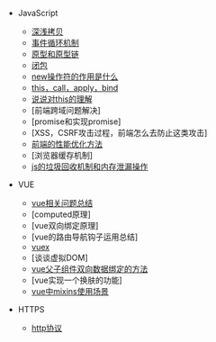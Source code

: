 - JavaScript
  - [深浅拷贝](copy.md)
  - [事件循环机制](closure.md)
  - [原型和原型链](prototype.md)
  - [闭包](bibao.md)
  - [new操作符的作用是什么](new.md)
  - [this，call，apply，bind](thiscall.md)
  - [说说对this的理解](this.md)
  - [前端跨域问题解决]
  - [promise和实现promise]
  - [XSS，CSRF攻击过程，前端怎么去防止这类攻击]
  - [前端的性能优化方法](optimize.md)
  - [浏览器缓存机制]
  - [js的垃圾回收机制和内存泄漏操作](collection.md)

- VUE
  - [vue相关问题总结](vueProble.md)
  - [computed原理]
  - [vue双向绑定原理]
  - [vue的路由导航钩子运用总结]
  - [vuex](vuex.md)
  - [谈谈虚拟DOM]
  - [vue父子组件双向数据绑定的方法](vue7.md)
  - [vue实现一个换肤的功能]
  - [vue中mixins使用场景](mixins.md)

- HTTPS
  - [http协议](http.md)